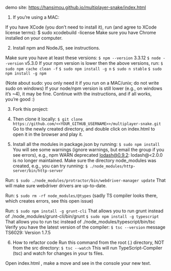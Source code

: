 demo site: https://hansimou.github.io/multiplayer-snake/index.html

1. If you’re using a MAC:

If you have XCode (you don’t need to install it), run (and agree to XCode license terms):
$ sudo xcodebuild -license
Make sure you have Chrome installed on your computer.


2. Install npm and NodeJS, see instructions.

Make sure you have at least these versions:
`$ npm --version`
3.3.12
`$ node --version`
v5.3.0
If your npm version is lower then the above versions, run:
`$ sudo npm cache clean -f`
`$ sudo npm install -g n`
`$ sudo n stable`
`$ sudo npm install -g npm`

(Note about sudo: you only need it if you run on a MAC/unix; do not write sudo on windows)
If your node/npm version is still lower (e.g., on windows it’s ~4), it may be fine. Continue with the instructions, and if all works, you’re good :)


3. Fork this project:

4. Then clone it locally:
`$ git clone https://github.com/<<YOUR_GITHUB_USERNAME>>/multiplayer-snake.git`
Go to the newly created directory, and double click on index.html to open it in the browser and play it.


5. Install all the modules in package.json by running:
`$ sudo npm install`
You will see some warnings (ignore warnings, but email the group if you see errors), e.g.,
npm WARN deprecated lodash@0.9.2: lodash@<2.0.0 is no longer maintained.
Make sure the directory node_modules was created, e.g., you can try running:
`$ ./node_modules/http-server/bin/http-server`


Run:
`$ sudo ./node_modules/protractor/bin/webdriver-manager update`
That will make sure webdriver drivers are up-to-date.


Run:
`$ sudo rm -rf node_modules/@types`
(sadly TS compiler looks there, which creates errors, see this open issue)


Run:
`$ sudo npm install -g grunt-cli`
That allows you to run grunt instead of ./node_modules/grunt-cli/bin/grunt
`$ sudo npm install -g typescript`
That allows you to run tsc instead of ./node_modules/typescript/bin/tsc
Verify you have the latest version of the compiler:
`$ tsc --version`
message TS6029: Version 1.7.5

6. How to refactor code
Run this command from the root (.) directory, NOT from the src directory:
`$ tsc --watch`
This will run TypeScript-Compiler (tsc) and watch for changes in your ts files.

Open index.html , make a move and see in the console your new text.
